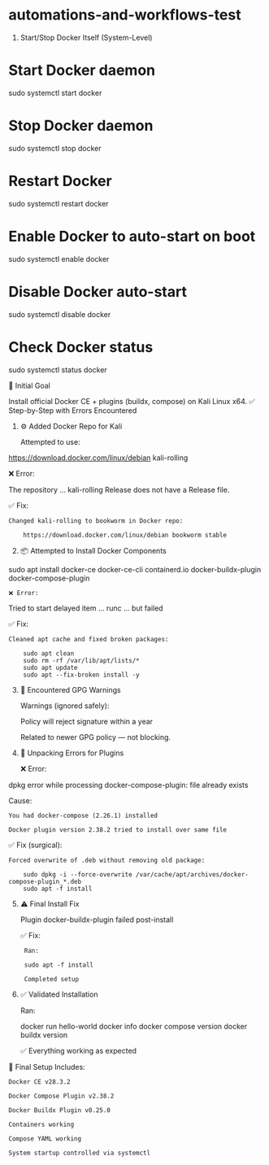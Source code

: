 # automations-and-workflows-test
1. Start/Stop Docker Itself (System-Level)

# Start Docker daemon
sudo systemctl start docker

# Stop Docker daemon
sudo systemctl stop docker

# Restart Docker
sudo systemctl restart docker

# Enable Docker to auto-start on boot
sudo systemctl enable docker

# Disable Docker auto-start
sudo systemctl disable docker

# Check Docker status
sudo systemctl status docker

🔧 Initial Goal

Install official Docker CE + plugins (buildx, compose) on Kali Linux x64.
✅ Step-by-Step with Errors Encountered
1. ⚙️ Added Docker Repo for Kali

    Attempted to use:

https://download.docker.com/linux/debian kali-rolling

❌ Error:

The repository ... kali-rolling Release does not have a Release file.

✅ Fix:

    Changed kali-rolling to bookworm in Docker repo:

        https://download.docker.com/linux/debian bookworm stable

2. 📦 Attempted to Install Docker Components

sudo apt install docker-ce docker-ce-cli containerd.io docker-buildx-plugin docker-compose-plugin

    ❌ Error:

Tried to start delayed item ... runc ... but failed

✅ Fix:

    Cleaned apt cache and fixed broken packages:

        sudo apt clean
        sudo rm -rf /var/lib/apt/lists/*
        sudo apt update
        sudo apt --fix-broken install -y

3. 🔐 Encountered GPG Warnings

    Warnings (ignored safely):

    Policy will reject signature within a year

    Related to newer GPG policy — not blocking.

4. 🧱 Unpacking Errors for Plugins

    ❌ Error:

dpkg error while processing docker-compose-plugin: file already exists

Cause:

    You had docker-compose (2.26.1) installed

    Docker plugin version 2.38.2 tried to install over same file

✅ Fix (surgical):

    Forced overwrite of .deb without removing old package:

        sudo dpkg -i --force-overwrite /var/cache/apt/archives/docker-compose-plugin_*.deb
        sudo apt -f install

5. ⚠️ Final Install Fix

    Plugin docker-buildx-plugin failed post-install

    ✅ Fix:

        Ran:

        sudo apt -f install

        Completed setup

6. ✅ Validated Installation

    Ran:

    docker run hello-world
    docker info
    docker compose version
    docker buildx version

    ✅ Everything working as expected

🧰 Final Setup Includes:

    Docker CE v28.3.2

    Docker Compose Plugin v2.38.2

    Docker Buildx Plugin v0.25.0

    Containers working

    Compose YAML working

    System startup controlled via systemctl
